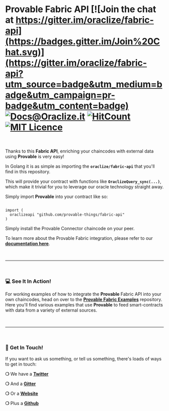 # Provable Fabric API [![Join the chat at https://gitter.im/oraclize/fabric-api](https://badges.gitter.im/Join%20Chat.svg)](https://gitter.im/oraclize/fabric-api?utm_source=badge&utm_medium=badge&utm_campaign=pr-badge&utm_content=badge) [![Docs@Oraclize.it](https://camo.githubusercontent.com/5e89710c6ae9ce0da822eec138ee1a2f08b34453/68747470733a2f2f696d672e736869656c64732e696f2f62616467652f646f63732d536c6174652d627269676874677265656e2e737667)](http://docs.oraclize.it) [![HitCount](http://hits.dwyl.io/provable-things/fabric-api.svg)](http://hits.dwyl.io/provable-things/fabric-api) [![MIT Licence](https://badges.frapsoft.com/os/mit/mit.svg?v=103)](https://opensource.org/licenses/mit-license.php)
&nbsp;

Thanks to this __Fabric API__, enriching your chaincodes with external data using __Provable__ is very easy!

In Golang it is as simple as importing the __`oraclize/fabric-api`__ that you'll find in this repository.

This will provide your contract with functions like __`OraclizeQuery_sync(...)`__, which make it trivial for you to leverage our oracle technology straight away.

Simply import __Provable__ into your contract like so:

```golang

import (
  oraclizeapi "github.com/provable-things/fabric-api"
)
```

Simply install the Provable Connector chaincode on your peer.

To learn more about the Provable Fabric integration, please refer to our __[documentation here](http://docs.oraclize.it/#fabric)__.

&nbsp;

***

&nbsp;

### :computer: See It In Action!

For working examples of how to integrate the __Provable__ Fabric API into your own chaincodes, head on over to the __[Provable Fabric Examples](https://github.com/provable-things/fabric-examples)__ repository. Here you'll find various examples that use __Provable__ to feed smart-contracts with data from a variety of external sources.

&nbsp;

***

&nbsp;

### :mega: __Get In Touch!__

If you want to ask us something, or tell us something, there's loads of ways to get in touch:

__❍__ We have a __[Twitter](https://twitter.com/provablethings)__

__❍__ And a __[Gitter](https://gitter.im/oraclize/fabric-api)__

__❍__ Or a __[Website](https://provable.xyz)__

__❍__ Plus a __[Github](https://github.com/provable-things)__
